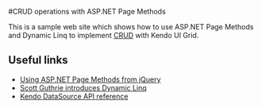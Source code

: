 #CRUD operations with ASP.NET Page Methods

This is a sample web site which shows how to use ASP.NET Page Methods and Dynamic Linq to implement
[CRUD](http://en.wikipedia.org/wiki/Create,_read,_update_and_delete) with Kendo UI Grid.

## Useful links
 - [Using ASP.NET Page Methods from jQuery](http://encosia.com/using-jquery-to-directly-call-aspnet-ajax-page-methods/)
 - [Scott Guthrie introduces Dynamic Linq](http://encosia.com/using-jquery-to-directly-call-aspnet-ajax-page-methods/)
 - [Kendo DataSource API reference](http://docs.kendoui.com/api/framework/datasource)
